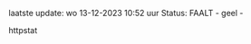 laatste update: 
wo 13-12-2023 10:52   uur 
Status: FAALT - geel - 
<div class="service Y">httpstat</div>